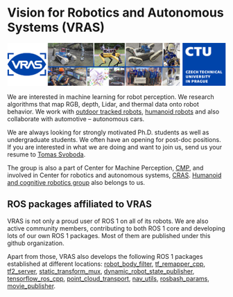 # Vision for Robotics and Autonomous Systems (VRAS)

![Vision for Robotics and Autonomous Systems](/profile/vras.png)

We are interested in machine learning for robot perception. We research algorithms that map RGB, depth, Lidar, and thermal data onto robot behavior. We work with [outdoor tracked robots](http://robotics.fel.cvut.cz/cras/darpa-subt/), [humanoid robots](https://cyber.felk.cvut.cz/research/groups-teams/humanoids/#robots) and also collaborate with automotive – autonomous cars.

We are always looking for strongly motivated Ph.D. students as well as undergraduate students. We often have an opening for post-doc positions. If you are interested in what we are doing and want to join us, send us your resume to [Tomas Svoboda](http://cmp.felk.cvut.cz/~svoboda).

The group is also a part of Center for Machine Perception, [CMP](http://cmp.felk.cvut.cz/), and involved in Center for robotics and autonomous systems, [CRAS](http://robotics.felk.cvut.cz/). [Humanoid and cognitive robotics group](https://cyber.felk.cvut.cz/research/groups-teams/humanoids/) also belongs to us.

## ROS packages affiliated to VRAS

VRAS is not only a proud user of ROS 1 on all of its robots. We are also active community members, contributing to both ROS 1 core and developing lots of our own ROS 1 packages. Most of them are published under this github organization.

Apart from those, VRAS also develops the following ROS 1 packages established at different locations: [robot_body_filter](https://github.com/peci1/robot_body_filter), [tf_remapper_cpp](https://github.com/tradr-project/tf_remapper_cpp), [tf2_server](https://github.com/peci1/tf2_server), [static_transform_mux](https://github.com/tradr-project/static_transform_mux), [dynamic_robot_state_publisher](https://github.com/peci1/dynamic_robot_state_publisher), [tensorflow_ros_cpp](https://github.com/tradr-project/tensorflow_ros_cpp), [point_cloud_transport](https://github.com/paplhjak/point_cloud_transport), [nav_utils](https://github.com/tpet/nav_utils), [rosbash_params](https://github.com/peci1/rosbash_params), [movie_publisher](https://github.com/peci1/movie_publisher).
